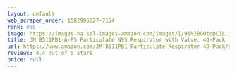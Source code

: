 ```yaml
---
layout: default 
﻿web_scraper_order: 1582906827-7154
rank: #36
image: https://images-na.ssl-images-amazon.com/images/I/91%2BGOtoDC1L.jpg
title: 3M 8511PB1-A-PS Particulate N95 Respirator with Valve, 40-Pack
url: https://www.amazon.com/3M-8511PB1-Particulate-Respirator-40-Pack/dp/B00FX94SRO/ref=zg_mw_hi_36?_encoding=UTF8&psc=1&refRID=A6V7PFP7K69AZRGH710E
reviews: 4.4 out of 5 stars
price: null
---
```

